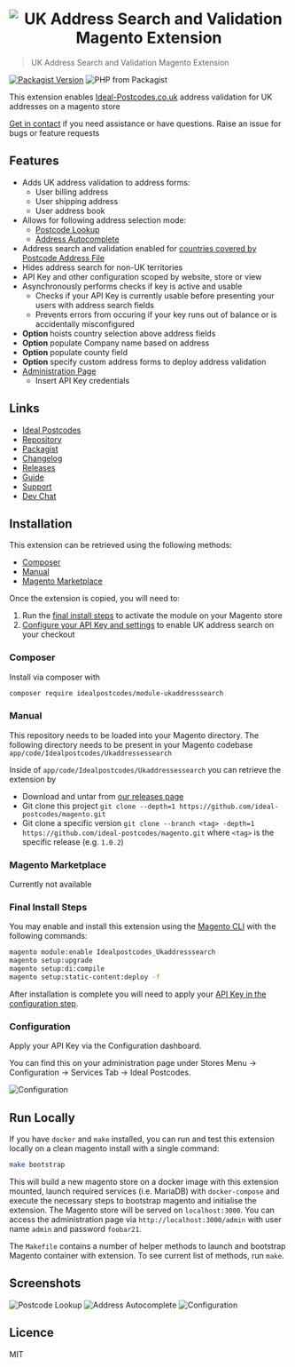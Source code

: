 <h1 align="center">
  <img src="https://img.ideal-postcodes.co.uk/Magento%20Extension%20Logo@3x.png" alt="UK Address Search and Validation Magento Extension">
</h1>

> UK Address Search and Validation Magento Extension

[![Packagist Version](https://img.shields.io/packagist/v/idealpostcodes/module-ukaddresssearch)](https://packagist.org/packages/idealpostcodes/module-ukaddresssearch)
![PHP from Packagist](https://img.shields.io/packagist/php-v/idealpostcodes/module-ukaddresssearch)

This extension enables [Ideal-Postcodes.co.uk](https://ideal-postcodes.co.uk) address validation for UK addresses on a magento store

[Get in contact](https://ideal-postcodes.co.uk/support) if you need assistance or have questions. Raise an issue for bugs or feature requests

## Features

- Adds UK address validation to address forms:
  - User billing address
  - User shipping address
  - User address book
- Allows for following address selection mode:
  - [Postcode Lookup](https://img.ideal-postcodes.co.uk/billing-page-select-address.png)
  - [Address Autocomplete](https://img.ideal-postcodes.co.uk/billing-page-autocomplete.png)
- Address search and validation enabled for [countries covered by Postcode Address File](https://ideal-postcodes.co.uk/guides/supported-territories)
- Hides address search for non-UK territories
- API Key and other configuration scoped by website, store or view
- Asynchronously performs checks if key is active and usable
  - Checks if your API Key is currently usable before presenting your users with address search fields
  - Prevents errors from occuring if your key runs out of balance or is accidentally misconfigured
- **Option** hoists country selection above address fields
- **Option** populate Company name based on address
- **Option** populate county field
- **Option** specify custom address forms to deploy address validation
- [Administration Page](https://img.ideal-postcodes.co.uk/idpc-options.png)
  - Insert API Key credentials

## Links

- [Ideal Postcodes](https://ideal-postcodes.co.uk/magento)
- [Repository](https://github.com/ideal-postcodes/magento)
- [Packagist](https://packagist.org/packages/idealpostcodes/module-ukaddresssearch)
- [Changelog](https://github.com/ideal-postcodes/magento/blob/master/CHANGELOG.md)
- [Releases](https://github.com/ideal-postcodes/magento/releases)
- [Guide](https://ideal-postcodes.co.uk/guides/magento)
- [Support](https://chat.ideal-postcodes.co.uk/support)
- [Dev Chat](https://chat.ideal-postcodes.co.uk)

## Installation

This extension can be retrieved using the following methods:

- [Composer](#composer)
- [Manual](#manual)
- [Magento Marketplace](#magento-marketplace)

Once the extension is copied, you will need to:

1. Run the [final install steps](#final-install-steps) to activate the module on your Magento store
2. [Configure your API Key and settings](#configure) to enable UK address search on your checkout

### Composer

Install via composer with

```bash
composer require idealpostcodes/module-ukaddresssearch
```

### Manual

This repository needs to be loaded into your Magento directory. The following directory needs to be present in your Magento codebase `app/code/Idealpostcodes/Ukaddressessearch`

Inside of `app/code/Idealpostcodes/Ukaddressessearch` you can retrieve the extension by

- Download and untar from [our releases page](https://github.com/ideal-postcodes/magento/releases)
- Git clone this project `git clone --depth=1 https://github.com/ideal-postcodes/magento.git`
- Git clone a specific version `git clone --branch <tag> -depth=1 https://github.com/ideal-postcodes/magento.git` where `<tag>` is the specific release (e.g. `1.0.2`)

### Magento Marketplace

Currently not available

### Final Install Steps

You may enable and install this extension using the [Magento CLI](https://devdocs.magento.com/guides/v2.3/config-guide/cli/config-cli-subcommands.html) with the following commands:

```bash
magento module:enable Idealpostcodes_Ukaddresssearch
magento setup:upgrade
magento setup:di:compile
magento setup:static-content:deploy -f
```

After installation is complete you will need to apply your [API Key in the configuration step](#configuration).

### Configuration

Apply your API Key via the Configuration dashboard.

You can find this on your administration page under Stores Menu -> Configuration -> Services Tab -> Ideal Postcodes.

![Configuration](http://img.ideal-postcodes.co.uk/idpc-options-cropped.png)

## Run Locally

If you have `docker` and `make` installed, you can run and test this extension locally on a clean magento install with a single command:

```bash
make bootstrap
```

This will build a new magento store on a docker image with this extension mounted, launch required services (i.e. MariaDB) with `docker-compose` and execute the necessary steps to bootstrap magento and initialise the extension. The Magento store will be served on `localhost:3000`. You can access the administration page via `http://localhost:3000/admin` with user name `admin` and password `foobar21`.

The `Makefile` contains a number of helper methods to launch and bootstrap Magento container with extension. To see current list of methods, run `make`.

## Screenshots

![Postcode Lookup](https://img.ideal-postcodes.co.uk/billing-page-select-address.png)
![Address Autocomplete](https://img.ideal-postcodes.co.uk/billing-page-autocomplete.png)
![Configuration](https://img.ideal-postcodes.co.uk/idpc-options.png)

## Licence

MIT
